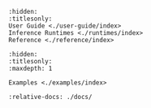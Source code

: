 ```{toctree}
:hidden:
:titlesonly:
User Guide <./user-guide/index>
Inference Runtimes <./runtimes/index>
Reference <./reference/index>
```

```{toctree}
:hidden:
:titlesonly:
:maxdepth: 1

Examples <./examples/index>
```

```{include} ../README.md
:relative-docs: ./docs/
```
